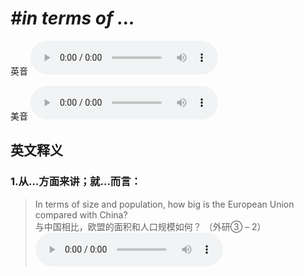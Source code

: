 # ***\#in terms of ...*** 
英音
<audio src="./media/in terms of...1.aac" controls="controls"></audio>

美音
<audio src="./media/in terms of...2.aac" controls="controls"></audio>



  

英文释义
---
### 1.**从…方面来讲；就…而言：**  

 > In terms of size and population, how big is the European Union compared with China?  
 > 与中国相比，欧盟的面积和人口规模如何？  （外研③ – 2）  
<audio src="./media/terms-1.aac" controls="controls"></audio>


